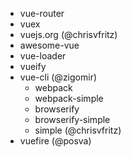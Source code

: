 - vue-router
- vuex
- vuejs.org (@chrisvfritz)
- awesome-vue
- vue-loader
- vueify
- vue-cli (@zigomir)
  - webpack
  - webpack-simple
  - browserify
  - browserify-simple
  - simple (@chrisvfritz)
- vuefire (@posva)